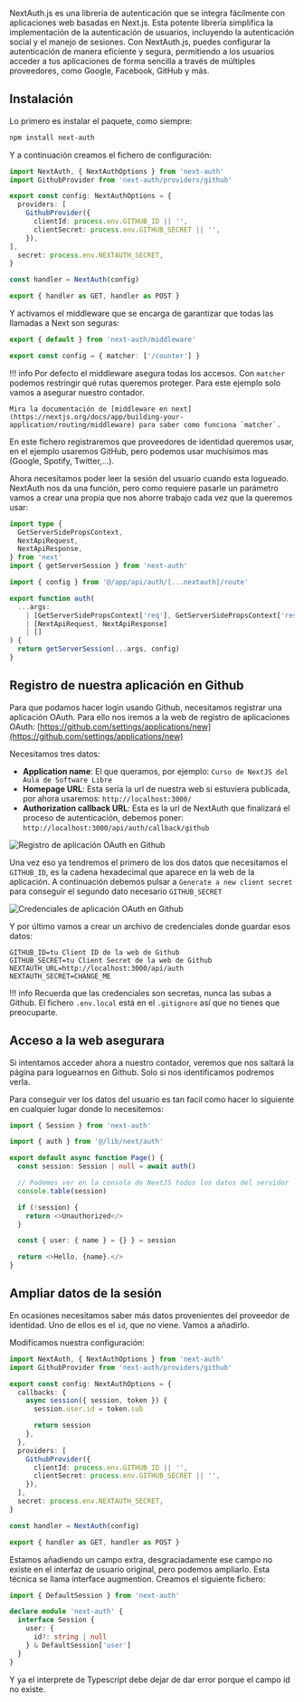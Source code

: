 
NextAuth.js es una librería de autenticación que se integra fácilmente con aplicaciones web basadas en Next.js. Esta potente librería simplifica la implementación de la autenticación de usuarios, incluyendo la autenticación social y el manejo de sesiones. Con NextAuth.js, puedes configurar la autenticación de manera eficiente y segura, permitiendo a los usuarios acceder a tus aplicaciones de forma sencilla a través de múltiples proveedores, como Google, Facebook, GitHub y más.

## Instalación

Lo primero es instalar el paquete, como siempre:

```bash
npm install next-auth
```

Y a continuación creamos el fichero de configuración:

```ts title="src/app/api/auth/[...nextauth]/route.ts"
import NextAuth, { NextAuthOptions } from 'next-auth'
import GithubProvider from 'next-auth/providers/github'

export const config: NextAuthOptions = {
  providers: [
    GithubProvider({
      clientId: process.env.GITHUB_ID || '',
      clientSecret: process.env.GITHUB_SECRET || '',
    }),
],
  secret: process.env.NEXTAUTH_SECRET,
}

const handler = NextAuth(config)

export { handler as GET, handler as POST }
```

Y activamos el middleware que se encarga de garantizar que todas las llamadas a Next
son seguras:

```ts title="src/middleware.ts"
export { default } from 'next-auth/middleware'

export const config = { matcher: ['/counter'] }
```

!!! info
    Por defecto el middleware asegura todas los accesos. Con `matcher` podemos restringir
    qué rutas queremos proteger. Para este ejemplo solo vamos a asegurar nuestro contador.

    Mira la documentación de [middleware en next](https://nextjs.org/docs/app/building-your-application/routing/middleware) para saber como funciona `matcher`.


En este fichero registraremos que proveedores de identidad queremos usar, en el
ejemplo usaremos GitHub, pero podemos usar muchísimos mas (Google, Spotify, Twitter,...).

Ahora necesitamos poder leer la sesión del usuario cuando esta logueado. NextAuth
nos da una función, pero como requiere pasarle un parámetro vamos a crear una propia
que nos ahorre trabajo cada vez que la queremos usar:

```ts title="src/lib/next/auth.ts"
import type {
  GetServerSidePropsContext,
  NextApiRequest,
  NextApiResponse,
} from 'next'
import { getServerSession } from 'next-auth'

import { config } from '@/app/api/auth/[...nextauth]/route'

export function auth(
  ...args:
    | [GetServerSidePropsContext['req'], GetServerSidePropsContext['res']]
    | [NextApiRequest, NextApiResponse]
    | []
) {
  return getServerSession(...args, config)
}
```

## Registro de nuestra aplicación en Github

Para que podamos hacer login usando Github, necesitamos registrar una aplicación
OAuth. Para ello nos iremos a la web de registro de aplicaciones OAuth:
[https://github.com/settings/applications/new](https://github.com/settings/applications/new)

Necesitamos tres datos:

* **Application name**: El que queramos, por ejemplo: `Curso de NextJS del Aula de Software Libre`
* **Homepage URL**: Esta sería la url de nuestra web si estuviera publicada, por ahora usaremos: `http://localhost:3000/`
* **Authorization callback URL**: Esta es la url de NextAuth que finalizará el proceso de autenticación, debemos poner: `http://localhost:3000/api/auth/callback/github`

![Registro de aplicación OAuth en Github](images/github-oauth-registry.png)


Una vez eso ya tendremos el primero de los dos datos que necesitamos el `GITHUB_ID`, es la cadena hexadecimal que 
aparece en la web de la aplicación. A continuación debemos pulsar a `Generate a new client secret` para
conseguir el segundo dato necesario `GITHUB_SECRET`


![Credenciales de aplicación OAuth en Github](images/github-oauth-credentials.png)

Y por último vamos a crear un archivo de credenciales donde guardar esos datos:

```env title=".env.local"
GITHUB_ID=tu Client ID de la web de Github
GITHUB_SECRET=tu Client Secret de la web de Github
NEXTAUTH_URL=http://localhost:3000/api/auth
NEXTAUTH_SECRET=CHANGE_ME
```

!!! info
    Recuerda que las credenciales son secretas, nunca las subas a Github.
    El fichero `.env.local` está en el `.gitignore` así que no tienes que preocuparte.

## Acceso a la web asegurara

Si intentamos acceder ahora a nuestro contador, veremos que nos saltará la página
para loguearnos en Github. Solo si nos identificamos podremos verla.

Para conseguir ver los datos del usuario es tan facil como hacer lo siguiente en cualquier 
lugar donde lo necesitemos:

```ts
import { Session } from 'next-auth'

import { auth } from '@/lib/next/auth'

export default async function Page() {
  const session: Session | null = await auth()

  // Podemos ver en la consola de NextJS todos los datos del servidor
  console.table(session)

  if (!session) {
    return <>Unauthorized</>
  }

  const { user: { name } = {} } = session

  return <>Hello, {name}.</>
}
```

## Ampliar datos de la sesión

En ocasiones necesitamos saber más datos provenientes del proveedor de identidad. Uno
de ellos es el `id`, que no viene. Vamos a añadirlo.

Modificamos nuestra configuración:

```ts title="src/app/api/auth/[...nextauth]/route.ts" hl_lines="5-11"
import NextAuth, { NextAuthOptions } from 'next-auth'
import GithubProvider from 'next-auth/providers/github'

export const config: NextAuthOptions = {
  callbacks: {
    async session({ session, token }) {
      session.user.id = token.sub

      return session
    },
  },
  providers: [
    GithubProvider({
      clientId: process.env.GITHUB_ID || '',
      clientSecret: process.env.GITHUB_SECRET || '',
    }),
  ],
  secret: process.env.NEXTAUTH_SECRET,
}

const handler = NextAuth(config)

export { handler as GET, handler as POST }
```

Estamos añadiendo un campo extra, desgraciadamente ese campo no existe en el interfaz
de usuario original, pero podemos ampliarlo. Esta técnica se llama interface augmention.
Creamos el siguiente fichero:

```ts title="src/types/next-auth.d.ts"
import { DefaultSession } from 'next-auth'

declare module 'next-auth' {
  interface Session {
    user: {
      id?: string | null
    } & DefaultSession['user']
  }
}
```

Y ya el interprete de Typescript debe dejar de dar error porque el campo id no existe.
